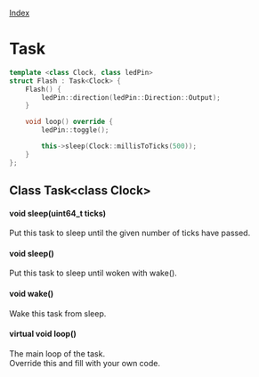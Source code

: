[Index](../index.hpp.md#index)

# Task

```c++
template <class Clock, class ledPin>
struct Flash : Task<Clock> {
    Flash() {
        ledPin::direction(ledPin::Direction::Output);
    }

    void loop() override {
        ledPin::toggle();

        this->sleep(Clock::millisToTicks(500));
    }
};
```

## Class Task\<class Clock\>

#### void sleep(uint64_t ticks)
Put this task to sleep until the given number of ticks have passed.

#### void sleep()
Put this task to sleep until woken with wake().

#### void wake()
Wake this task from sleep.

#### virtual void loop()
The main loop of the task.<br>
Override this and fill with your own code.

